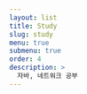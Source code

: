 ```yaml
---
layout: list
title: Study
slug: study
menu: true
submenu: true
order: 4
description: >
  자바, 네트워크 공부
---
```

